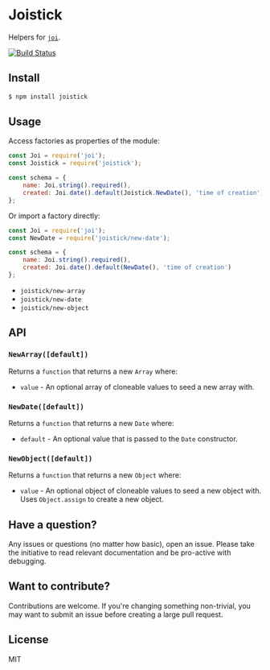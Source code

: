 # Joistick

Helpers for [`joi`](https://github.com/hapijs/joi).

[![Build Status](https://img.shields.io/travis/jedireza/joistick.svg)](https://travis-ci.org/jedireza/joistick)


## Install

```bash
$ npm install joistick
```


## Usage

Access factories as properties of the module:

```js
const Joi = require('joi');
const Joistick = require('joistick');

const schema = {
    name: Joi.string().required(),
    created: Joi.date().default(Joistick.NewDate(), 'time of creation')
};
```

Or import a factory directly:

```js
const Joi = require('joi');
const NewDate = require('joistick/new-date');

const schema = {
    name: Joi.string().required(),
    created: Joi.date().default(NewDate(), 'time of creation')
};
```

 - `joistick/new-array`
 - `joistick/new-date`
 - `joistick/new-object`


## API

### `NewArray([default])`

Returns a `function` that returns a new `Array` where:

 - `value` - An optional array of cloneable values to seed a new array with.

### `NewDate([default])`

Returns a `function` that returns a new `Date` where:

 - `default` - An optional value that is passed to the `Date` constructor.

### `NewObject([default])`

Returns a `function` that returns a new `Object` where:

 - `value` - An optional object of cloneable values to seed a new object with.
   Uses `Object.assign` to create a new object.


## Have a question?

Any issues or questions (no matter how basic), open an issue. Please take the
initiative to read relevant documentation and be pro-active with debugging.


## Want to contribute?

Contributions are welcome. If you're changing something non-trivial, you may
want to submit an issue before creating a large pull request.


## License

MIT
